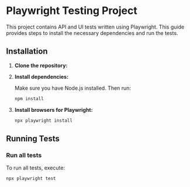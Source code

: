 # Playwright Testing Project

This project contains API and UI tests written using Playwright. This guide provides steps to install the necessary dependencies and run the tests.

## Installation

1. **Clone the repository:**

2. **Install dependencies:**

    Make sure you have Node.js installed. Then run:

    ```bash
    npm install
    ```

3. **Install browsers for Playwright:**

    ```bash
    npx playwright install
    ```

## Running Tests

### Run all tests

To run all tests, execute:

```bash
npx playwright test
